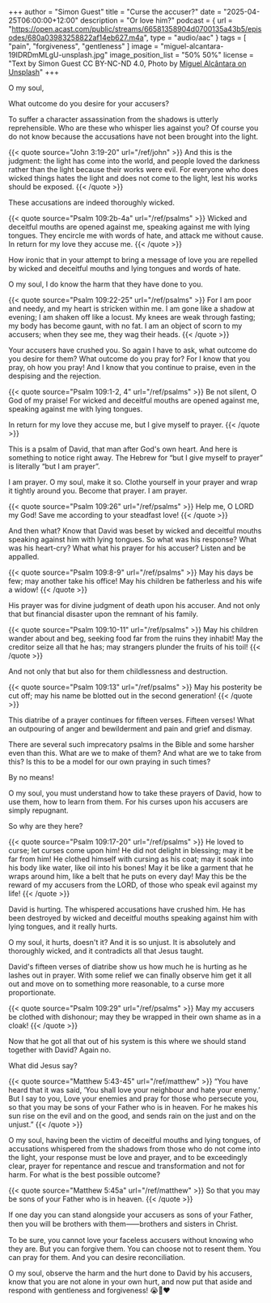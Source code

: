 +++
author = "Simon Guest"
title = "Curse the accuser?"
date = "2025-04-25T06:00:00+12:00"
description = "Or love him?"
podcast = { url = "https://open.acast.com/public/streams/66581358904d0700135a43b5/episodes/680a03983258822af14eb627.m4a", type = "audio/aac" }
tags = [ "pain", "forgiveness", "gentleness" ]
image = "miguel-alcantara-19IDRDmMLgU-unsplash.jpg"
image_position_list = "50% 50%"
license = "Text by Simon Guest CC BY-NC-ND 4.0, Photo by [Miguel Alcântara on Unsplash](https://unsplash.com/photos/a-spider-sits-in-the-center-of-a-spider-web-19IDRDmMLgU)"
+++

O my soul,

What outcome do you desire for your accusers?

To suffer a character assassination from the shadows is utterly reprehensible. Who are these who whisper lies against you? Of course you do not know because the accusations have not been brought into the light.

{{< quote source="John 3:19-20" url="/ref/john" >}}
And this is the judgment: the light has come into the world, and people loved the darkness rather than the light because their works were evil. For everyone who does wicked things hates the light and does not come to the light, lest his works should be exposed.
{{< /quote >}}

These accusations are indeed thoroughly wicked.

{{< quote source="Psalm 109:2b-4a" url="/ref/psalms" >}}
Wicked and deceitful mouths are opened against me, speaking against me with lying tongues. They encircle me with words of hate, and attack me without cause. In return for my love they accuse me.
{{< /quote >}}

How ironic that in your attempt to bring a message of love you are repelled by wicked and deceitful mouths and lying tongues and words of hate.

O my soul, I do know the harm that they have done to you.

{{< quote source="Psalm 109:22-25" url="/ref/psalms" >}}
For I am poor and needy, and my heart is stricken within me. I am gone like a shadow at evening; I am shaken off like a locust. My knees are weak through fasting; my body has become gaunt, with no fat. I am an object of scorn to my accusers; when they see me, they wag their heads.
{{< /quote >}}

Your accusers have crushed you. So again I have to ask, what outcome do you desire for them? What outcome do you pray for? For I know that you pray, oh how you pray! And I know that you continue to praise, even in the despising and the rejection.

{{< quote source="Psalm 109:1-2, 4" url="/ref/psalms" >}}
Be not silent, O God of my praise! For wicked and deceitful mouths are opened against me, speaking against me with lying tongues.

In return for my love they accuse me, but I give myself to prayer.
{{< /quote >}}

This is a psalm of David, that man after God's own heart. And here is something to notice right away. The Hebrew for “but I give myself to prayer” is literally “but I am prayer”.

I am prayer. O my soul, make it so. Clothe yourself in your prayer and wrap it tightly around you. Become that prayer. I am prayer.

{{< quote source="Psalm 109:26" url="/ref/psalms" >}}
Help me, O LORD my God! Save me according to your steadfast love!
{{< /quote >}}

And then what? Know that David was beset by wicked and deceitful mouths speaking against him with lying tongues. So what was his response? What was his heart-cry? What what his prayer for his accuser? Listen and be appalled.

{{< quote source="Psalm 109:8-9" url="/ref/psalms" >}}
May his days be few; may another take his office! May his children be fatherless and his wife a widow!
{{< /quote >}}

His prayer was for divine judgment of death upon his accuser. And not only that but financial disaster upon the remnant of his family.

{{< quote source="Psalm 109:10-11" url="/ref/psalms" >}}
May his children wander about and beg, seeking food far from the ruins they inhabit! May the creditor seize all that he has; may strangers plunder the fruits of his toil!
{{< /quote >}}

And not only that but also for them childlessness and destruction.

{{< quote source="Psalm 109:13" url="/ref/psalms" >}}
May his posterity be cut off; may his name be blotted out in the second generation!
{{< /quote >}}

This diatribe of a prayer continues for fifteen verses. Fifteen verses! What an outpouring of anger and bewilderment and pain and grief and dismay.

There are several such imprecatory psalms in the Bible and some harsher even than this. What are we to make of them? And what are we to take from this? Is this to be a model for our own praying in such times?

By no means!

O my soul, you must understand how to take these prayers of David, how to use them, how to learn from them. For his curses upon his accusers are simply repugnant.

So why are they here?

{{< quote source="Psalm 109:17-20" url="/ref/psalms" >}}
He loved to curse; let curses come upon him! He did not delight in blessing; may it be far from him! He clothed himself with cursing as his coat; may it soak into his body like water, like oil into his bones! May it be like a garment that he wraps around him, like a belt that he puts on every day! May this be the reward of my accusers from the LORD, of those who speak evil against my life!
{{< /quote >}}

David is hurting. The whispered accusations have crushed him. He has been destroyed by wicked and deceitful mouths speaking against him with lying tongues, and it really hurts.

O my soul, it hurts, doesn't it? And it is so unjust. It is absolutely and thoroughly wicked, and it contradicts all that Jesus taught.

David's fifteen verses of diatribe show us how much he is hurting as he lashes out in prayer. With some relief we can finally observe him get it all out and move on to something more reasonable, to a curse more proportionate.

{{< quote source="Psalm 109:29" url="/ref/psalms" >}}
May my accusers be clothed with dishonour; may they be wrapped in their own shame as in a cloak!
{{< /quote >}}

Now that he got all that out of his system is this where we should stand together with David? Again no.

What did Jesus say?

{{< quote source="Matthew 5:43-45" url="/ref/matthew" >}}
“You have heard that it was said, ‘You shall love your neighbour and hate your enemy.’ But I say to you, Love your enemies and pray for those who persecute you, so that you may be sons of your Father who is in heaven. For he makes his sun rise on the evil and on the good, and sends rain on the just and on the unjust.”
{{< /quote >}}

O my soul, having been the victim of deceitful mouths and lying tongues, of accusations whispered from the shadows from those who do not come into the light, your response must be love and prayer, and to be exceedingly clear, prayer for repentance and rescue and transformation and not for harm. For what is the best possible outcome?

{{< quote source="Matthew 5:45a" url="/ref/matthew" >}}
So that you may be sons of your Father who is in heaven.
{{< /quote >}}

If one day you can stand alongside your accusers as sons of your Father, then you will be brothers with them⸺brothers and sisters in Christ.

To be sure, you cannot love your faceless accusers without knowing who they are. But you can forgive them. You can choose not to resent them. You can pray for them. And you can desire reconciliation.

O my soul, observe the harm and the hurt done to David by his accusers, know that you are not alone in your own hurt, and now put that aside and respond with gentleness and forgiveness! 😭🙏❤️
